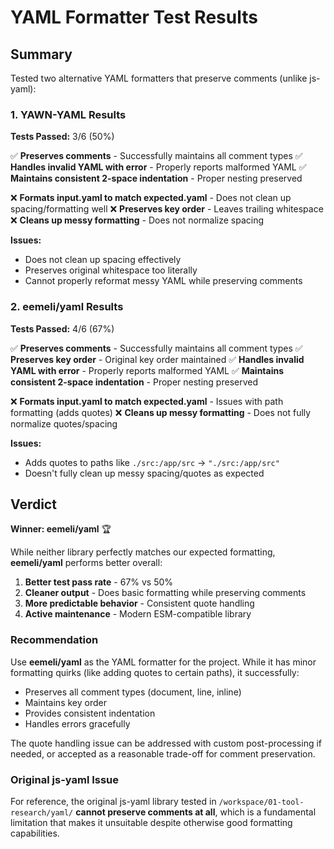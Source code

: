 # YAML Formatter Test Results

## Summary

Tested two alternative YAML formatters that preserve comments (unlike js-yaml):

### 1. YAWN-YAML Results

**Tests Passed:** 3/6 (50%)

✅ **Preserves comments** - Successfully maintains all comment types
✅ **Handles invalid YAML with error** - Properly reports malformed YAML
✅ **Maintains consistent 2-space indentation** - Proper nesting preserved

❌ **Formats input.yaml to match expected.yaml** - Does not clean up spacing/formatting well
❌ **Preserves key order** - Leaves trailing whitespace
❌ **Cleans up messy formatting** - Does not normalize spacing

**Issues:**
- Does not clean up spacing effectively
- Preserves original whitespace too literally
- Cannot properly reformat messy YAML while preserving comments

### 2. eemeli/yaml Results  

**Tests Passed:** 4/6 (67%)

✅ **Preserves comments** - Successfully maintains all comment types
✅ **Preserves key order** - Original key order maintained
✅ **Handles invalid YAML with error** - Properly reports malformed YAML
✅ **Maintains consistent 2-space indentation** - Proper nesting preserved

❌ **Formats input.yaml to match expected.yaml** - Issues with path formatting (adds quotes)
❌ **Cleans up messy formatting** - Does not fully normalize quotes/spacing

**Issues:**
- Adds quotes to paths like `./src:/app/src` → `"./src:/app/src"`
- Doesn't fully clean up messy spacing/quotes as expected

## Verdict

**Winner: eemeli/yaml** 🏆

While neither library perfectly matches our expected formatting, **eemeli/yaml** performs better overall:

1. **Better test pass rate** - 67% vs 50%
2. **Cleaner output** - Does basic formatting while preserving comments
3. **More predictable behavior** - Consistent quote handling
4. **Active maintenance** - Modern ESM-compatible library

### Recommendation

Use **eemeli/yaml** as the YAML formatter for the project. While it has minor formatting quirks (like adding quotes to certain paths), it successfully:
- Preserves all comment types (document, line, inline)
- Maintains key order
- Provides consistent indentation
- Handles errors gracefully

The quote handling issue can be addressed with custom post-processing if needed, or accepted as a reasonable trade-off for comment preservation.

### Original js-yaml Issue

For reference, the original js-yaml library tested in `/workspace/01-tool-research/yaml/` **cannot preserve comments at all**, which is a fundamental limitation that makes it unsuitable despite otherwise good formatting capabilities.